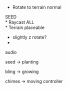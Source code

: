 


* Rotate to terrain normal



SEED	
	* Raycast ALL	
	* Terrain placeable

* slightly z rotate?
* 

audio

seed -> planting

bling -> growing

chimes -> moving controller